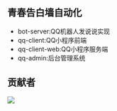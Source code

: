 ## 青春告白墙自动化
- bot-server:QQ机器人发说说实现
- qq-client:QQ小程序前端
- qq-client-web:QQ小程序服务端
- qq-admin:后台管理系统

## 贡献者
<a href="https://github.com/intchensc/wall/graphs/contributors">
  <img src="https://contrib.rocks/image?repo=intchensc/wall" />
</a>
